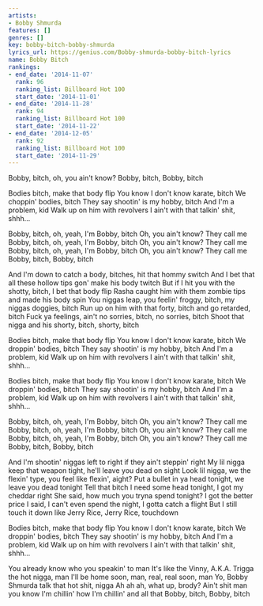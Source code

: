 ```yaml
---
artists:
- Bobby Shmurda
features: []
genres: []
key: bobby-bitch-bobby-shmurda
lyrics_url: https://genius.com/Bobby-shmurda-bobby-bitch-lyrics
name: Bobby Bitch
rankings:
- end_date: '2014-11-07'
  rank: 96
  ranking_list: Billboard Hot 100
  start_date: '2014-11-01'
- end_date: '2014-11-28'
  rank: 94
  ranking_list: Billboard Hot 100
  start_date: '2014-11-22'
- end_date: '2014-12-05'
  rank: 92
  ranking_list: Billboard Hot 100
  start_date: '2014-11-29'
---
```

Bobby, bitch, oh, you ain't know?
Bobby, bitch, Bobby, bitch


Bodies bitch, make that body flip
You know I don't know karate, bitch
We choppin' bodies, bitch
They say shootin' is my hobby, bitch
And I'm a problem, kid
Walk up on him with revolvers
I ain't with that talkin' shit, shhh...


Bobby, bitch, oh, yeah, I'm Bobby, bitch
Oh, you ain't know? They call me
Bobby, bitch, oh, yeah, I'm Bobby, bitch
Oh, you ain't know? They call me
Bobby, bitch, oh, yeah, I'm Bobby, bitch
Oh, you ain't know? They call me
Bobby, bitch, Bobby, bitch


And I'm down to catch a body, bitches, hit that hommy switch
And I bet that all these hollow tips gon' make his body twitch
But if I hit you with the shotty, bitch, I bet that body flip
Rasha caught him with them zombie tips and made his body spin
You niggas leap, you feelin' froggy, bitch, my niggas doggies, bitch
Run up on him with that forty, bitch and go retarded, bitch
Fuck ya feelings, ain't no sorries, bitch, no sorries, bitch
Shoot that nigga and his shorty, bitch, shorty, bitch


Bodies bitch, make that body flip
You know I don't know karate, bitch
We droppin' bodies, bitch
They say shootin' is my hobby, bitch
And I'm a problem, kid
Walk up on him with revolvers
I ain't with that talkin' shit, shhh...


Bodies bitch, make that body flip
You know I don't know karate, bitch
We droppin' bodies, bitch
They say shootin' is my hobby, bitch
And I'm a problem, kid
Walk up on him with revolvers
I ain't with that talkin' shit, shhh...


Bobby, bitch, oh, yeah, I'm Bobby, bitch
Oh, you ain't know? They call me
Bobby, bitch, oh, yeah, I'm Bobby, bitch
Oh, you ain't know? They call me
Bobby, bitch, oh, yeah, I'm Bobby, bitch
Oh, you ain't know? They call me
Bobby, bitch, Bobby, bitch


And I'm shootin' niggas left to right if they ain't steppin' right
My lil nigga keep that weapon tight, he'll leave you dead on sight
Look lil nigga, we the flexin' type, you feel like flexin', aight?
Put a bullet in ya head tonight, we leave you dead tonight
Tell that bitch I need some head tonight, I got my cheddar right
She said, how much you tryna spend tonight? I got the better price
I said, I can't even spend the night, I gotta catch a flight
But I still touch it down like Jerry Rice, Jerry Rice, touchdown


Bodies bitch, make that body flip
You know I don't know karate, bitch
We droppin' bodies, bitch
They say shootin' is my hobby, bitch
And I'm a problem, kid
Walk up on him with revolvers
I ain't with that talkin' shit, shhh...


You already know who you speakin' to man
It's like the Vinny, A.K.A. Trigga the hot nigga, man
I'll be home soon, man, real, real soon, man
Yo, Bobby Shmurda talk that hot shit, nigga
Ah ah ah, what up, brody?
Ain't shit man you know I'm chillin' how I'm chillin' and all that
Bobby, bitch, Bobby, bitch
